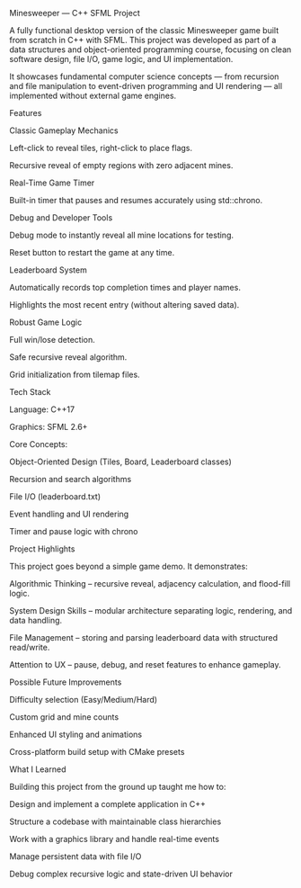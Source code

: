Minesweeper — C++ SFML Project

A fully functional desktop version of the classic Minesweeper game built from scratch in C++ with SFML. This project was developed as part of a data structures and object-oriented programming course, focusing on clean software design, file I/O, game logic, and UI implementation.

It showcases fundamental computer science concepts — from recursion and file manipulation to event-driven programming and UI rendering — all implemented without external game engines.

Features

Classic Gameplay Mechanics

Left-click to reveal tiles, right-click to place flags.

Recursive reveal of empty regions with zero adjacent mines.

Real-Time Game Timer

Built-in timer that pauses and resumes accurately using std::chrono.

Debug and Developer Tools

Debug mode to instantly reveal all mine locations for testing.

Reset button to restart the game at any time.

Leaderboard System

Automatically records top completion times and player names.

Highlights the most recent entry (without altering saved data).

Robust Game Logic

Full win/lose detection.

Safe recursive reveal algorithm.

Grid initialization from tilemap files.

Tech Stack

Language: C++17

Graphics: SFML 2.6+

Core Concepts:

Object-Oriented Design (Tiles, Board, Leaderboard classes)

Recursion and search algorithms

File I/O (leaderboard.txt)

Event handling and UI rendering

Timer and pause logic with chrono

Project Highlights

This project goes beyond a simple game demo. It demonstrates:

Algorithmic Thinking – recursive reveal, adjacency calculation, and flood-fill logic.

System Design Skills – modular architecture separating logic, rendering, and data handling.

File Management – storing and parsing leaderboard data with structured read/write.

Attention to UX – pause, debug, and reset features to enhance gameplay.

Possible Future Improvements

Difficulty selection (Easy/Medium/Hard)

Custom grid and mine counts

Enhanced UI styling and animations

Cross-platform build setup with CMake presets

What I Learned

Building this project from the ground up taught me how to:

Design and implement a complete application in C++

Structure a codebase with maintainable class hierarchies

Work with a graphics library and handle real-time events

Manage persistent data with file I/O

Debug complex recursive logic and state-driven UI behavior
